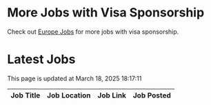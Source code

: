 # More Jobs with Visa Sponsorship

Check out [Europe Jobs](https://github.com/sureshparimi/europejobs#latest-jobs) for more jobs with visa sponsorship.

# Latest Jobs

This page is updated at March 18, 2025 18:17:11

| Job Title | Job Location | Job Link | Job Posted |
| --- | --- | --- | --- |
